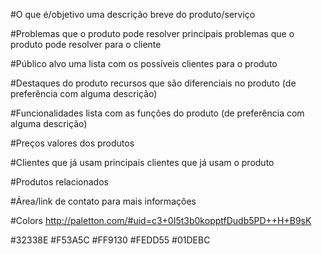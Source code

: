 #O que é/objetivo
uma descrição breve do produto/serviço

#Problemas que o produto pode resolver
principais problemas que o produto pode resolver para o cliente

#Público alvo
uma lista com os possíveis clientes para o produto

#Destaques do produto
recursos que são diferenciais no produto (de preferência com alguma descrição)

#Funcionalidades
lista com as funções do produto (de preferência com alguma descrição)

#Preços
valores dos produtos

#Clientes que já usam
principais clientes que já usam o produto

#Produtos relacionados

#Área/link de contato para mais informações

#Colors
http://paletton.com/#uid=c3+0I5t3b0kopptfDudb5PD++H+B9sK

#32338E
#F53A5C
#FF9130
#FEDD55
#01DEBC